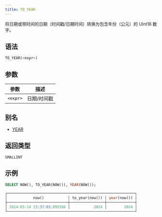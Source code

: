 ```yaml
---
title: TO_YEAR
---
```


将日期或带时间的日期（时间戳/日期时间）转换为包含年份（公元）的 UInt16 数字。

## 语法

```sql
TO_YEAR(<expr>)
```

## 参数

| 参数      | 描述          |
|-----------|---------------|
| `<expr>`  | 日期/时间戳   |

## 别名

- [YEAR](year.md)

## 返回类型

 `SMALLINT`

## 示例

```sql
SELECT NOW(), TO_YEAR(NOW()), YEAR(NOW());

┌───────────────────────────────────────────────────────────┐
│            now()           │ to_year(now()) │ year(now()) │
├────────────────────────────┼────────────────┼─────────────┤
│ 2024-03-14 23:37:03.895166 │           2024 │        2024 │
└───────────────────────────────────────────────────────────┘
```
